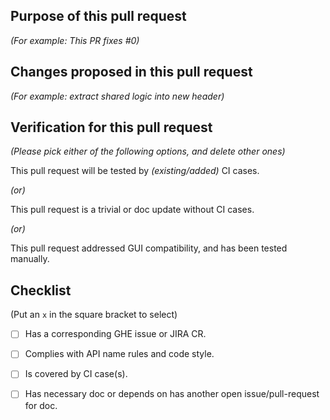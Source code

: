 ## Purpose of this pull request

_(For example: This PR fixes #0)_

## Changes proposed in this pull request

_(For example: extract shared logic into new header)_

## Verification for this pull request

_(Please pick either of the following options, and delete other ones)_

This pull request will be tested by _(existing/added)_ CI cases.

_(or)_

This pull request is a trivial or doc update without CI cases.

_(or)_

This pull request addressed GUI compatibility, and has been tested manually.

## Checklist

(Put an `x` in the square bracket to select)

* [ ] Has a corresponding GHE issue or JIRA CR.
* [ ] Complies with API name rules and code style.
* [ ] Is covered by CI case(s).
* [ ] Has necessary doc or depends on has another open issue/pull-request for doc.

